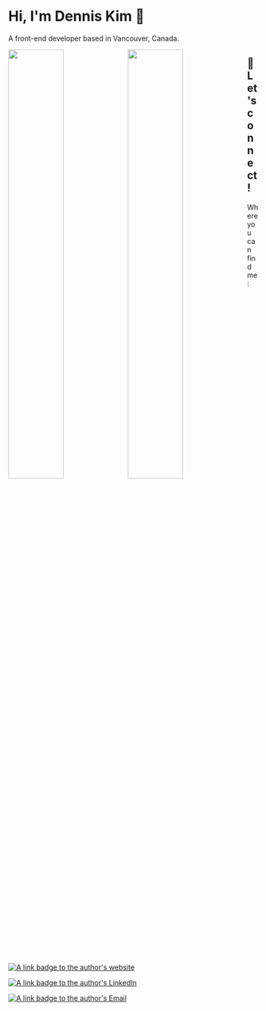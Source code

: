 # Hi, I'm Dennis Kim 👋
A front-end developer based in Vancouver, Canada.

<img align="left" width="47%" src="https://github-readme-stats.vercel.app/api?username=dennisk94&show_icons=true&theme=tokyonight&hide=stars"/>

<img align="left" width="47%" src="https://github-readme-stats.vercel.app/api/top-langs/?username=dennisk94&layout=compact"/>

## 💬 Let's connect!

Where you can find me:

[![A link badge to the author's website](https://img.shields.io/static/v1?label=Website&message=Denniskim%2Ecodes&color=c13535&style=for-the-badge&logoWidth=20&logo=data%3Aimage%2Fpng%3Bbase64%2CiVBORw0KGgoAAAANSUhEUgAAABAAAAAQCAMAAAAoLQ9TAAAAUVBMVEUAAAADAwMDAwMEBAQDAwMEBAQDAwMCAgICAgIBAQEBAQEBAQEAAAAAAAAAAAAAAAAAAAAAAAAAAAAAAAAAAAAAAAAAAAAAAAAAAAAAAAAAAABDLvE2AAAAGnRSTlMACgwOFBQcJi4yVlhebn6Rk5edq8PJ0dvn%2BzabNWcAAABpSURBVHjaZI9VAgAhCAXZ7i6d%2Bx90jc83Jg0WGfZmGpt9sExxcpTOlQdnkeQbugWWDu6oOeGxF1574DSrr%2BuaqytQzeGqTfiAfiWw9uH6zIe73Qhsbbi8KiREkLLSmLSuw%2F2Dep8b6n0AEvINUI9CUC0AAAAASUVORK5CYII%3D&labelColor=c2c2c2)](https://denniskim.dev/)

[![A link badge to the author's LinkedIn](https://img.shields.io/static/v1?label=LinkedIn&message=Dennis%20Kim&color=c13535&style=for-the-badge&logoWidth=20&logo=linkedin&logoColor=blue&labelColor=c2c2c2)](https://www.linkedin.com/in/dennis-kim-55b69024a)

[![A link badge to the author's Email](https://img.shields.io/static/v1?label=E-Mail&message=Dennis%20Kim&color=c13535&style=for-the-badge&logoWidth=20&logo=gmail&labelColor=c2c2c2)](mailto:denniskim.dev@outlook.com)
